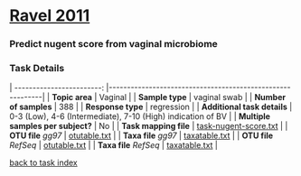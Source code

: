# [Ravel 2011]( ../docs/ravel.html )
### Predict nugent score from vaginal microbiome

### Task Details

| ------------------------: |-----------------------------------------------------------|
| **Topic area**                | Vaginal                                                |
| **Sample type**               | vaginal swab                                         |
| **Number of samples**         | 388                                         |
| **Response type**             | regression                                           |
| **Additional task details**   | 0-3 (Low), 4-6 (Intermediate), 7-10 (High) indication of BV                                  |
| **Multiple samples per subject?** | No |
| **Task mapping file**         | [task-nugent-score.txt](../datasets/ravel/task-nugent-score.txt)                                 |
| **OTU file** *gg97*           | [otutable.txt](../datasets/hmp/gg/otutable.txt)                             |
| **Taxa file** *gg97*          | [taxatable.txt](../datasets/hmp/gg/taxatable.txt)                          |
| **OTU file** *RefSeq*         | [otutable.txt](../datasets/ravel/refseq/otutable.txt)                    |
| **Taxa file** *RefSeq*        | [taxatable.txt](../datasets/hmp/refseq/taxatable.txt)                  |


[back to task index](../README.md)